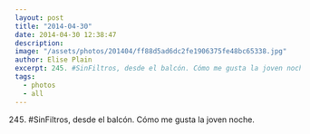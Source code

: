 ```yaml
---
layout: post
title: "2014-04-30"
date: 2014-04-30 12:38:47
description: 
image: "/assets/photos/201404/ff88d5ad6dc2fe1906375fe48bc65338.jpg"
author: Elise Plain
excerpt: 245. #SinFiltros, desde el balcón. Cómo me gusta la joven noche.
tags: 
  - photos
  - all
---
```


245. #SinFiltros, desde el balcón. Cómo me gusta la joven noche.
<p></p>
